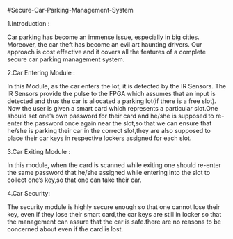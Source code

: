 #Secure-Car-Parking-Management-System

1.Introduction :

Car parking has become an immense issue, especially in big cities. Moreover, the car theft has become an evil art haunting
drivers. Our approach is cost effective and it covers all the
features of a complete secure car parking management system.

2.Car Entering Module :

In this Module, as the car enters the lot, it is detected by the IR
Sensors. The IR Sensors provide the pulse to the FPGA which
assumes that an input is detected and thus the car is allocated
a parking lot(if there is a free slot). Now the user is given a
smart card which represents a particular slot.One should set
one’s own password for their card and he/she is supposed to
re-enter the password once again near the slot,so that we can
ensure that he/she is parking their car in the correct slot,they
are also supposed to place their car keys in respective lockers
assigned for each slot.

3.Car Exiting Module :

In this module, when the card is scanned while exiting one
should re-enter the same password that he/she assigned while
entering into the slot to collect one’s key,so that one can take
their car.

4.Car Security:

The security module is highly secure enough so that one cannot
lose their key, even if they lose their smart card,the car keys are
still in locker so that the management can assure that the car is
safe.there are no reasons to be concerned about even if the
card is lost. 

